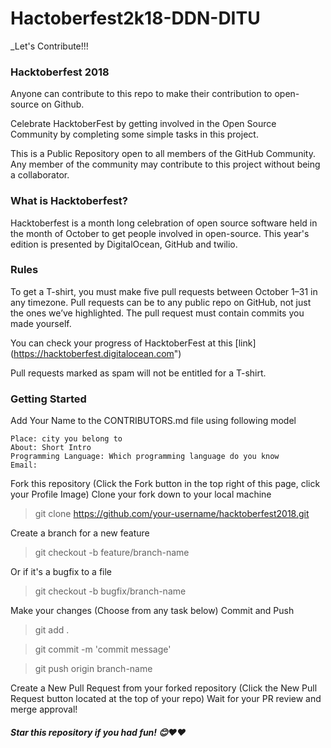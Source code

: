 # Hactoberfest2k18-DDN-DITU
_Let's Contribute!!!

### Hacktoberfest 2018
Anyone can contribute to this repo to make their contribution to open-source on Github.

Celebrate HacktoberFest by getting involved in the Open Source Community by completing some simple tasks in this project.

This is a Public Repository open to all members of the GitHub Community. Any member of the community may contribute to this project without being a collaborator.

### What is Hacktoberfest?
Hacktoberfest is a month long celebration of open source software held in the month of October to get people involved in open-source. This year's edition is presented by DigitalOcean, GitHub and twilio.

### Rules
To get a T-shirt, you must make five pull requests between October 1–31 in any timezone. Pull requests can be to any public repo on GitHub, not just the ones we’ve highlighted. The pull request must contain commits you made yourself. 

You can check your progress of HacktoberFest at this [link] (https://hacktoberfest.digitalocean.com")

Pull requests marked as spam will not be entitled for a T-shirt.

### Getting Started
Add Your Name to the CONTRIBUTORS.md file using following model
```Name: [YOUR NAME](Github Link)
Place: city you belong to
About: Short Intro
Programming Language: Which programming language do you know
Email:
```
Fork this repository (Click the Fork button in the top right of this page, click your Profile Image)
Clone your fork down to your local machine

> git clone https://github.com/your-username/hacktoberfest2018.git

Create a branch for a new feature

> git checkout -b feature/branch-name

Or if it's a bugfix to a file

> git checkout -b bugfix/branch-name

Make your changes (Choose from any task below)
Commit and Push

> git add .

> git commit -m 'commit message'

>git push origin branch-name

Create a New Pull Request from your forked repository (Click the New Pull Request button located at the top of your repo)
Wait for your PR review and merge approval!
##### Star this repository if you had fun! 😊❤❤
